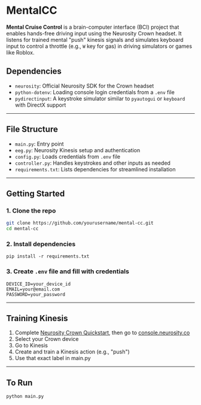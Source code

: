 # MentalCC 
**Mental Cruise Control** is a brain-computer interface (BCI) project that enables hands-free driving input using the Neurosity Crown headset. It listens for trained mental "push" kinesis signals and simulates keyboard input to control a throttle (e.g., `W` key for gas) in driving simulators or games like Roblox.

## Dependencies
- `neurosity`: Official Neurosity SDK for the Crown headset
- `python-dotenv`: Loading console login credentials from a `.env` file
- `pydirectinput`: A keystroke simulator similar to `pyautogui` or `keyboard` with DirectX support

---

## File Structure
- `main.py`: Entry point
- `eeg.py`: Neurosity Kinesis setup and authentication
- `config.py`: Loads credentials from `.env` file
- `controller.py`: Handles keystrokes and other inputs as needed
- `requirements.txt`: Lists dependencies for streamlined installation

---

## Getting Started

### 1. Clone the repo
```bash
git clone https://github.com/yourusername/mental-cc.git
cd mental-cc
```
### 2. Install dependencies
```
pip install -r requirements.txt
```
### 3. Create `.env` file and fill with credentials
```
DEVICE_ID=your_device_id
EMAIL=your@email.com
PASSWORD=your_password
```

---

## Training Kinesis
1. Complete [Neurosity Crown Quickstart](https://support.neurosity.co/en/collections/13268376-getting-started), then go to [console.neurosity.co](console.neurosity.co)
2. Select your Crown device
3. Go to Kinesis
4. Create and train a Kinesis action (e.g., "push")
5. Use that exact label in main.py

---

## To Run
```
python main.py
```
